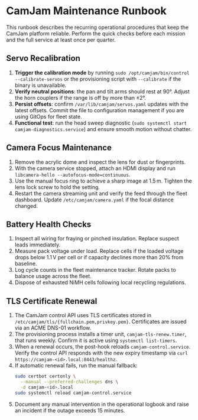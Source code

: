 # CamJam Maintenance Runbook

This runbook describes the recurring operational procedures that keep the
CamJam platform reliable. Perform the quick checks before each mission and the
full service at least once per quarter.

## Servo Recalibration

1. **Trigger the calibration mode** by running
   `sudo /opt/camjam/bin/control --calibrate-servos` or the provisioning script
   with `--calibrate` if the binary is unavailable.
2. **Verify neutral positions**: the pan and tilt arms should rest at 90°.
   Adjust the horn couplers if the range is off by more than ±2°.
3. **Persist offsets**: confirm `/var/lib/camjam/servos.yaml` updates with the
   latest offsets. Commit the file to configuration management if you are using
   GitOps for fleet state.
4. **Functional test**: run the head sweep diagnostic (`sudo systemctl start
   camjam-diagnostics.service`) and ensure smooth motion without chatter.

## Camera Focus Maintenance

1. Remove the acrylic dome and inspect the lens for dust or fingerprints.
2. With the camera service stopped, attach an HDMI display and run
   `libcamera-hello --autofocus-mode=continuous`.
3. Use the manual focus ring to achieve a sharp image at 1.5 m. Tighten the lens
   lock screw to hold the setting.
4. Restart the camera streaming unit and verify the feed through the fleet
   dashboard. Update `/etc/camjam/camera.yaml` if the focal distance changed.

## Battery Health Checks

1. Inspect all wiring for fraying or pinched insulation. Replace suspect leads
   immediately.
2. Measure pack voltage under load. Replace cells if the loaded voltage drops
   below 1.1 V per cell or if capacity declines more than 20% from baseline.
3. Log cycle counts in the fleet maintenance tracker. Rotate packs to balance
   usage across the fleet.
4. Dispose of exhausted NiMH cells following local recycling regulations.

## TLS Certificate Renewal

1. The CamJam control API uses TLS certificates stored in
   `/etc/camjam/tls/{fullchain.pem,privkey.pem}`. Certificates are issued via
   an ACME DNS-01 workflow.
2. The provisioning process installs a timer unit, `camjam-tls-renew.timer`, that
   runs weekly. Confirm it is active using `systemctl list-timers`.
3. When a renewal occurs, the post-hook reloads `camjam-control.service`. Verify
   the control API responds with the new expiry timestamp via
   `curl https://camjam-<id>.local:8443/healthz`.
4. If automatic renewal fails, run the manual fallback:
   ```bash
   sudo certbot certonly \
     --manual --preferred-challenges dns \
     -d camjam-<id>.local
   sudo systemctl reload camjam-control.service
   ```
5. Document any manual intervention in the operational logbook and raise an
   incident if the outage exceeds 15 minutes.
